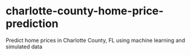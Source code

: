 # charlotte-county-home-price-prediction
Predict home prices in Charlotte County, FL using machine learning and simulated data
